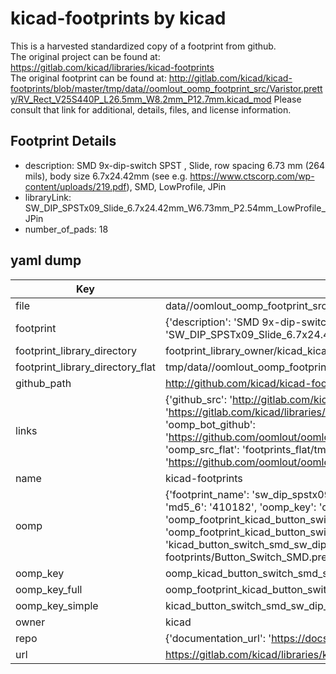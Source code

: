 # kicad-footprints by kicad  
This is a harvested standardized copy of a footprint from github.  
The original project can be found at:  
https://gitlab.com/kicad/libraries/kicad-footprints  
The original footprint can be found at:
http://gitlab.com/kicad/kicad-footprints/blob/master/tmp/data//oomlout_oomp_footprint_src/Varistor.pretty/RV_Rect_V25S440P_L26.5mm_W8.2mm_P12.7mm.kicad_mod
Please consult that link for additional, details, files, and license information.  
## Footprint Details
* description: SMD 9x-dip-switch SPST , Slide, row spacing 6.73 mm (264 mils), body size 6.7x24.42mm (see e.g. https://www.ctscorp.com/wp-content/uploads/219.pdf), SMD, LowProfile, JPin  
* libraryLink: SW_DIP_SPSTx09_Slide_6.7x24.42mm_W6.73mm_P2.54mm_LowProfile_JPin  
* number_of_pads: 18  
## yaml dump  
| Key | Value |  
| --- | --- |  
| file | data//oomlout_oomp_footprint_src/kicad-footprints/Button_Switch_SMD.pretty/SW_DIP_SPSTx09_Slide_6.7x24.42mm_W6.73mm_P2.54mm_LowProfile_JPin.kicad_mod |  
| footprint | {'description': 'SMD 9x-dip-switch SPST , Slide, row spacing 6.73 mm (264 mils), body size 6.7x24.42mm (see e.g. https://www.ctscorp.com/wp-content/uploads/219.pdf), SMD, LowProfile, JPin', 'libraryLink': 'SW_DIP_SPSTx09_Slide_6.7x24.42mm_W6.73mm_P2.54mm_LowProfile_JPin', 'number_of_pads': 18} |  
| footprint_library_directory | footprint_library_owner/kicad_kicad-footprints/ |  
| footprint_library_directory_flat | tmp/data//oomlout_oomp_footprint_src/footprints_flat/kicad_button_switch_smd_sw_dip_spstx09_slide_6_7x24_42mm_w6_73mm_p2_54mm_lowprofile_jpin/working |  
| github_path | http://github.com/kicad/kicad-footprints/blob/master/tmp/data//oomlout_oomp_footprint_src/Button_Switch_SMD.pretty/SW_DIP_SPSTx09_Slide_6.7x24.42mm_W6.73mm_P2.54mm_LowProfile_JPin.kicad_mod |  
| links | {'github_src': 'http://gitlab.com/kicad/kicad-footprints/blob/master/tmp/data//oomlout_oomp_footprint_src/Varistor.pretty/RV_Rect_V25S440P_L26.5mm_W8.2mm_P12.7mm.kicad_mod', 'github_src_repo': 'https://gitlab.com/kicad/libraries/kicad-footprints', 'oomp_bot': 'tmp/data//oomlout_oomp_footprint_src/footprints/kicad_button_switch_smd_sw_dip_spstx09_slide_6_7x24_42mm_w6_73mm_p2_54mm_lowprofile_jpin/working', 'oomp_bot_github': 'https://github.com/oomlout/oomlout_oomp_footprint_bot/tree/main/tmp/data//oomlout_oomp_footprint_src/footprints/kicad_button_switch_smd_sw_dip_spstx09_slide_6_7x24_42mm_w6_73mm_p2_54mm_lowprofile_jpin/working', 'oomp_src_flat': 'footprints_flat/tmp/data//oomlout_oomp_footprint_src/footprints_flat/kicad_button_switch_smd_sw_dip_spstx09_slide_6_7x24_42mm_w6_73mm_p2_54mm_lowprofile_jpin/working', 'oomp_src_flat_github': 'https://github.com/oomlout/oomlout_oomp_footprint_src/tree/main/tmp/data//oomlout_oomp_footprint_src/footprints_flat/kicad_button_switch_smd_sw_dip_spstx09_slide_6_7x24_42mm_w6_73mm_p2_54mm_lowprofile_jpin/working'} |  
| name | kicad-footprints |  
| oomp | {'footprint_name': 'sw_dip_spstx09_slide_6_7x24_42mm_w6_73mm_p2_54mm_lowprofile_jpin', 'library_name': 'button_switch_smd', 'md5': '41018233dd484be96a4e5b08f4e8ae3b', 'md5_10': '41018233dd', 'md5_5': '41018', 'md5_6': '410182', 'oomp_key': 'oomp_kicad_button_switch_smd_sw_dip_spstx09_slide_6_7x24_42mm_w6_73mm_p2_54mm_lowprofile_jpin', 'oomp_key_extra': 'oomp_footprint_kicad_button_switch_smd_sw_dip_spstx09_slide_6_7x24_42mm_w6_73mm_p2_54mm_lowprofile_jpin', 'oomp_key_full': 'oomp_footprint_kicad_button_switch_smd_sw_dip_spstx09_slide_6_7x24_42mm_w6_73mm_p2_54mm_lowprofile_jpin_410182', 'oomp_key_simple': 'kicad_button_switch_smd_sw_dip_spstx09_slide_6_7x24_42mm_w6_73mm_p2_54mm_lowprofile_jpin', 'original_filename': 'data//oomlout_oomp_footprint_src/kicad-footprints/Button_Switch_SMD.pretty/SW_DIP_SPSTx09_Slide_6.7x24.42mm_W6.73mm_P2.54mm_LowProfile_JPin.kicad_mod', 'owner_name': 'kicad'} |  
| oomp_key | oomp_kicad_button_switch_smd_sw_dip_spstx09_slide_6_7x24_42mm_w6_73mm_p2_54mm_lowprofile_jpin |  
| oomp_key_full | oomp_footprint_kicad_button_switch_smd_sw_dip_spstx09_slide_6_7x24_42mm_w6_73mm_p2_54mm_lowprofile_jpin |  
| oomp_key_simple | kicad_button_switch_smd_sw_dip_spstx09_slide_6_7x24_42mm_w6_73mm_p2_54mm_lowprofile_jpin |  
| owner | kicad |  
| repo | {'documentation_url': 'https://docs.github.com/rest/repos/repos#get-a-repository', 'message': 'Not Found'} |  
| url | https://gitlab.com/kicad/libraries/kicad-footprints |  


